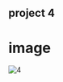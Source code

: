 ## project 4
# image
![4](https://user-images.githubusercontent.com/105772373/206865224-11a00620-7f3c-46e5-810f-974e3adc9c75.png)
